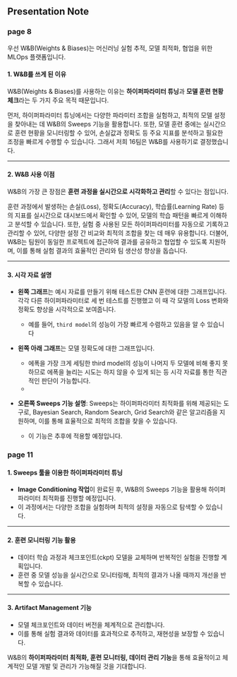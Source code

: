 
## Presentation Note

### page 8
우선 W&B(Weights & Biases)는 머신러닝 실험 추적, 모델 최적화, 협업을 위한 MLOps 플랫폼입니다. 

#### **1. W&B를 쓰게 된 이유**

W&B(Weights & Biases)를 사용하는 이유는 **하이퍼파라미터 튜닝**과 **모델 훈련 현황 체크**라는 두 가지 주요 목적 때문입니다. 

먼저, 하이퍼파라미터 튜닝에서는 다양한 파라미터 조합을 실험하고, 최적의 모델 설정을 찾아내는 데 W&B의 Sweeps 기능을 활용합니다. 또한, 모델 훈련 중에는 실시간으로 훈련 현황을 모니터링할 수 있어, 손실값과 정확도 등 주요 지표를 분석하고 필요한 조정을 빠르게 수행할 수 있습니다. 그래서 저희 16팀은 W&B를 사용하기로 결정했습니다.

---

#### **2. W&B 사용 이점**

W&B의 가장 큰 장점은 **훈련 과정을 실시간으로 시각화하고 관리**할 수 있다는 점입니다. 

훈련 과정에서 발생하는 손실(Loss), 정확도(Accuracy), 학습률(Learning Rate) 등의 지표를 실시간으로 대시보드에서 확인할 수 있어, 모델의 학습 패턴을 빠르게 이해하고 분석할 수 있습니다. 또한, 실험 중 사용된 모든 하이퍼파라미터를 자동으로 기록하고 관리할 수 있어, 다양한 설정 간 비교와 최적의 조합을 찾는 데 매우 유용합니다. 더불어, W&B는 팀원이 동일한 프로젝트에 접근하여 결과를 공유하고 협업할 수 있도록 지원하며, 이를 통해 실험 결과의 효율적인 관리와 팀 생산성 향상을 돕습니다.

---

#### **3. 시각 자료 설명**

- **왼쪽 그래프**는 예시 자료를 만들기 위해 테스트한 CNN 훈련에 대한 그래프입니다. 각각 다른 하이퍼파라미터로 세 번 테스트를 진행했고 이 때 각 모델의 Loss 변화와 정확도 향상을 시각적으로 보여줍니다.
    - 예를 들어, `third model`의 성능이 가장 빠르게 수렴하고 있음을 알 수 있습니다
	
- **왼쪽 아래 그래프**는 모델 정확도에 대한 그래프입니다.
	- 에폭을 가장 크게 세팅한 third model의 성능이 나머지 두 모델에 비해 좋지 못하므로 에폭을 늘리는 시도는 하지 않을 수 있게 되는 등 시각 자료를 통한 직관적인 판단이 가능합니다.
	-
- **오른쪽 Sweeps 기능 설명**: Sweeps는 하이퍼파라미터 최적화를 위해 제공되는 도구로, Bayesian Search, Random Search, Grid Search와 같은 알고리즘을 지원하며, 이를 통해 효율적으로 최적의 조합을 찾을 수 있습니다.
	- 이 기능은 추후에 적용할 예정입니다.



### page 11

#### **1. Sweeps 툴을 이용한 하이퍼파라미터 튜닝**

- **Image Conditioning 작업**이 완료된 후, W&B의 Sweeps 기능을 활용해 하이퍼파라미터 최적화를 진행할 예정입니다.
- 이 과정에서는 다양한 조합을 실험하며 최적의 설정을 자동으로 탐색할 수 있습니다.

---

#### **2. 훈련 모니터링 기능 활용**

- 데이터 학습 과정과 체크포인트(ckpt) 모델을 교체하며 반복적인 실험을 진행할 계획입니다.
- 훈련 중 모델 성능을 실시간으로 모니터링해, 최적의 결과가 나올 때까지 개선을 반복할 수 있습니다.

---

#### **3. Artifact Management 기능**

- 모델 체크포인트와 데이터 버전을 체계적으로 관리합니다.
- 이를 통해 실험 결과와 데이터를 효과적으로 추적하고, 재현성을 보장할 수 있습니다.


W&B의 **하이퍼파라미터 최적화, 훈련 모니터링, 데이터 관리 기능**을 통해 효율적이고 체계적인 모델 개발 및 관리가 가능해질 것을 기대합니다.